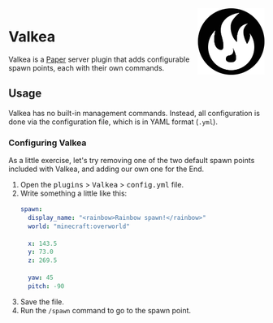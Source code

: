 <!-- GitHub Markdown Flavour. Align and percentages supported. -->
<img align="right" width=26% src="./assets/logo.webp" />

# Valkea

Valkea is a [Paper](https://papermc.io) server plugin that adds configurable
spawn points, each with their own commands.

## Usage
Valkea has no built-in management commands. Instead, all configuration
is done via the configuration file, which is in YAML format (`.yml`).

### Configuring Valkea
As a little exercise, let's try removing one of the two default spawn
points included with Valkea, and adding our own one for the End.

1. Open the <kbd>plugins</kbd> > <kbd>Valkea</kbd> > <kbd>config.yml</kbd> file.
2. Write something a little like this:
   ```yaml
   spawn:
     display_name: "<rainbow>Rainbow spawn!</rainbow>"
     world: "minecraft:overworld"

     x: 143.5
     y: 73.0
     z: 269.5
   
     yaw: 45
     pitch: -90
   ```
3. Save the file.
4. Run the `/spawn` command to go to the spawn point.